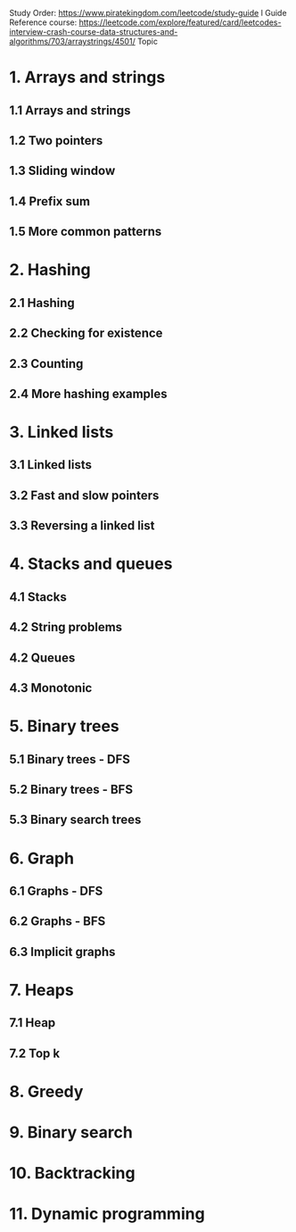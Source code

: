 Study Order:
https://www.piratekingdom.com/leetcode/study-guide
l
Guide Reference course:
https://leetcode.com/explore/featured/card/leetcodes-interview-crash-course-data-structures-and-algorithms/703/arraystrings/4501/
Topic

# 1. Arrays and strings
## 1.1 Arrays and strings
## 1.2 Two pointers
## 1.3 Sliding window
## 1.4 Prefix sum
## 1.5 More common patterns

# 2. Hashing
## 2.1 Hashing
## 2.2 Checking for existence
## 2.3 Counting
## 2.4 More hashing examples

# 3. Linked lists
## 3.1 Linked lists
## 3.2 Fast and slow pointers
## 3.3 Reversing a linked list

# 4. Stacks and queues
## 4.1 Stacks
## 4.2 String problems
## 4.2 Queues
## 4.3 Monotonic


# 5. Binary trees
## 5.1 Binary trees - DFS
## 5.2 Binary trees - BFS
## 5.3 Binary search trees

# 6. Graph
## 6.1 Graphs - DFS
## 6.2 Graphs - BFS
## 6.3 Implicit graphs

# 7. Heaps
## 7.1 Heap
## 7.2 Top k

# 8. Greedy

# 9. Binary search

# 10. Backtracking

# 11. Dynamic programming
